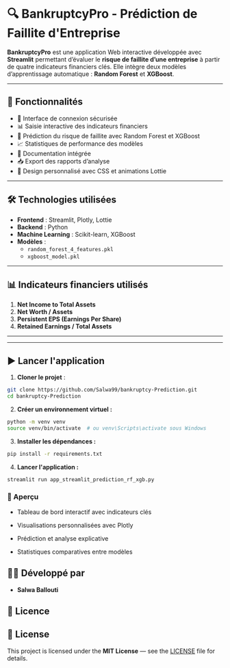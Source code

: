 # 🔍 BankruptcyPro - Prédiction de Faillite d'Entreprise

**BankruptcyPro** est une application Web interactive développée avec **Streamlit** permettant d’évaluer le **risque de faillite d’une entreprise** à partir de quatre indicateurs financiers clés. Elle intègre deux modèles d’apprentissage automatique : **Random Forest** et **XGBoost**.

---

## 🚀 Fonctionnalités

- 🔐 Interface de connexion sécurisée
- 📊 Saisie interactive des indicateurs financiers
- 🧠 Prédiction du risque de faillite avec Random Forest et XGBoost
- 📈 Statistiques de performance des modèles
- 📑 Documentation intégrée
- 📥 Export des rapports d’analyse
- 🎨 Design personnalisé avec CSS et animations Lottie

---

## 🛠️ Technologies utilisées

- **Frontend** : Streamlit, Plotly, Lottie
- **Backend** : Python
- **Machine Learning** : Scikit-learn, XGBoost
- **Modèles** :  
  - `random_forest_4_features.pkl`  
  - `xgboost_model.pkl`

---

## 📊 Indicateurs financiers utilisés

1. **Net Income to Total Assets**
2. **Net Worth / Assets**
3. **Persistent EPS (Earnings Per Share)**
4. **Retained Earnings / Total Assets**

---


---

## ▶️ Lancer l'application

1. **Cloner le projet** :

```bash
git clone https://github.com/Salwa99/bankruptcy-Prediction.git
cd bankruptcy-Prediction
```

2. **Créer un environnement virtuel :**

```bash
python -m venv venv
source venv/bin/activate  # ou venv\Scripts\activate sous Windows
```

3. **Installer les dépendances :** 

```bash
pip install -r requirements.txt
```

4. **Lancer l'application :** 
```bash
streamlit run app_streamlit_prediction_rf_xgb.py
```

### 📸 Aperçu

- Tableau de bord interactif avec indicateurs clés

- Visualisations personnalisées avec Plotly

- Prédiction et analyse explicative

- Statistiques comparatives entre modèles


## 👨‍💻 Développé par

- **Salwa Ballouti**


## 📄 Licence

## 📄 License

This project is licensed under the **MIT License** — see the [LICENSE](./LICENSE) file for details.
